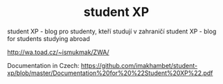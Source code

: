 <h1 style="text-align:center;">student XP</h1>
student XP - blog pro studenty, kteří studují v zahraničí
student XP - blog for students studying abroad

http://wa.toad.cz/~ismukmak/ZWA/

Documentation in Сzech: https://github.com/imakhambet/student-xp/blob/master/Documentation%20for%20%22Student%20XP%22.pdf
